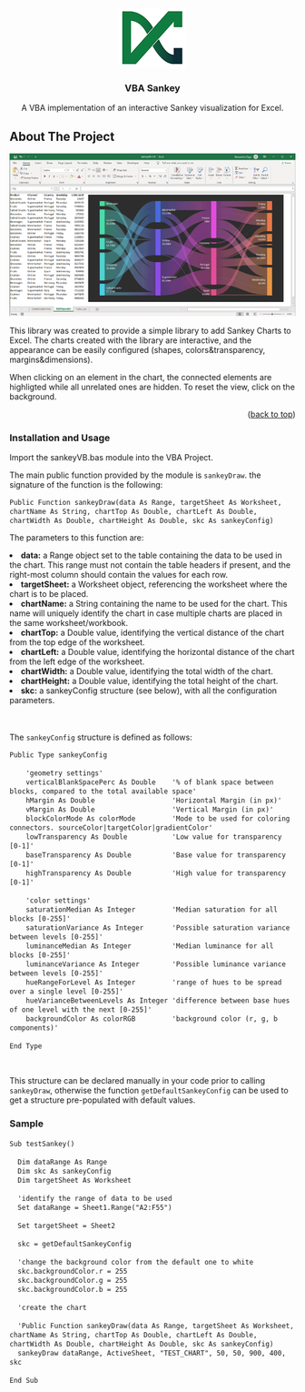 <div id="top"></div>

<br />
<div align="center">

![Product Name Screen Shot][product-logo]

<h3 align="center">VBA Sankey</h3>


  <p align="center">
    A VBA implementation of an interactive Sankey visualization for Excel.
  </p>

</div>

## About The Project

![Product Name Screen Shot][product-anim]

This library was created to provide a simple library to add Sankey Charts to Excel. The charts created with the library are interactive, and the appearance can be easily configured (shapes, colors&transparency, margins&dimensions).

When clicking on an element in the chart, the connected elements are highligted while all unrelated ones are hidden.
To reset the view, click on the background.

<p align="right">(<a href="#top">back to top</a>)</p>

### Installation and Usage

Import the sankeyVB.bas module into the VBA Project.

The main public function provided by the module is `sankeyDraw`.
the signature of the function is the following:

```vbnet
Public Function sankeyDraw(data As Range, targetSheet As Worksheet, chartName As String, chartTop As Double, chartLeft As Double, chartWidth As Double, chartHeight As Double, skc As sankeyConfig)
```
The parameters to this function are:
<ls>
<li><b>data:</b> a Range object set to the table containing the data to be used in the chart. This range must not contain the table headers if present, and the right-most column should contain the values for each row.</li>
<li><b>targetSheet:</b> a Worksheet object, referencing the worksheet where the chart is to be placed.</li>
<li><b>chartName:</b> a String containing the name to be used for the chart. This name will uniquely identify the chart in case multiple charts are placed in the same worksheet/workbook.</li>
<li><b>chartTop:</b> a Double value, identifying the vertical distance of the chart from the top edge of the worksheet.</li>
<li><b>chartLeft:</b> a Double value, identifying the horizontal distance of the chart from the left edge of the worksheet.</li>
<li><b>chartWidth:</b> a Double value, identifying the total width of the chart.</li>
<li><b>chartHeight:</b> a Double value, identifying the total height of the chart.</li>
<li><b>skc:</b> a sankeyConfig structure (see below), with all the configuration parameters.</li>
</ls>

<br />
<br />

The `sankeyConfig` structure is defined as follows:

```vbnet
Public Type sankeyConfig

    'geometry settings'
    verticalBlankSpacePerc As Double    '% of blank space between blocks, compared to the total available space'
    hMargin As Double                   'Horizontal Margin (in px)'
    vMargin As Double                   'Vertical Margin (in px)'
    blockColorMode As colorMode         'Mode to be used for coloring connectors. sourceColor|targetColor|gradientColor'
    lowTransparency As Double           'Low value for transparency [0-1]'
    baseTransparency As Double          'Base value for transparency [0-1]'
    highTransparency As Double          'High value for transparency [0-1]'

    'color settings'
    saturationMedian As Integer         'Median saturation for all blocks [0-255]'
    saturationVariance As Integer       'Possible saturation variance between levels [0-255]'
    luminanceMedian As Integer          'Median luminance for all blocks [0-255]'
    luminanceVariance As Integer        'Possible luminance variance between levels [0-255]'
    hueRangeForLevel As Integer         'range of hues to be spread over a single level [0-255]'
    hueVarianceBetweenLevels As Integer 'difference between base hues of one level with the next [0-255]'
    backgroundColor As colorRGB         'background color (r, g, b components)'

End Type
```
<br />

This structure can be declared manually in your code prior to calling `sankeyDraw`, otherwise the function `getDefaultSankeyConfig` can be used to get a structure pre-populated with default values.

### Sample
```vbnet
Sub testSankey()

  Dim dataRange As Range
  Dim skc As sankeyConfig
  Dim targetSheet As Worksheet

  'identify the range of data to be used
  Set dataRange = Sheet1.Range("A2:F55")

  Set targetSheet = Sheet2

  skc = getDefaultSankeyConfig

  'change the background color from the default one to white
  skc.backgroundColor.r = 255
  skc.backgroundColor.g = 255
  skc.backgroundColor.b = 255

  'create the chart

  'Public Function sankeyDraw(data As Range, targetSheet As Worksheet, chartName As String, chartTop As Double, chartLeft As Double, chartWidth As Double, chartHeight As Double, skc As sankeyConfig)
  sankeyDraw dataRange, ActiveSheet, "TEST_CHART", 50, 50, 900, 400, skc

End Sub
```
[product-logo]: img/logo.png
[product-screenshot]: img/still_preview1.png
[product-anim]: img/anim_preview1.gif
